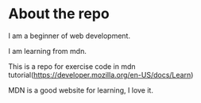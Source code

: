 # About the repo

I am a beginner of web development.

I am learning from mdn.

This is a repo for exercise code in mdn tutorial(https://developer.mozilla.org/en-US/docs/Learn)

MDN is a good website for learning, I love it.
